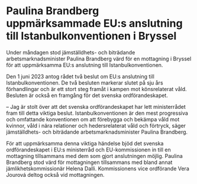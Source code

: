 # Paulina Brandberg uppmärksammade EU:s anslutning till Istanbulkonventionen i Bryssel

Under måndagen stod jämställdhets- och biträdande arbetsmarknadsminister Paulina Brandberg värd för en mottagning i Bryssel för att uppmärksamma EU:s anslutning till Istanbulkonventionen.

Den 1 juni 2023 antog rådet två beslut om EU:s anslutning till Istanbulkonventionen. De två besluten markerar slutet på sju års förhandlingar och är ett stort steg framåt i kampen mot könsrelaterat våld. Besluten är också en framgång för det svenska ordförandeskapet.

– Jag är stolt över att det svenska ordförandeskapet har lett ministerrådet fram till detta viktiga beslut. Istanbulkonventionen är den mest progressiva och omfattande konventionen om att förebygga och bekämpa våld mot kvinnor, våld i nära relationer och hedersrelaterat våld och förtryck, säger jämställdhets- och biträdande arbetsmarknadsminister Paulina Brandberg.

För att uppmärksamma denna viktiga händelse bjöd det svenska ordförandeskapet i EU:s ministerråd och EU-kommissionen in till en mottagning tillsammans med dem som gjort anslutningen möjlig. Paulina Brandberg stod värd för mottagningen tillsammans med bland annat jämlikhetskommissionär Helena Dalli. Kommissionens vice ordförande Vera Jourová deltog också vid mottagningen.
